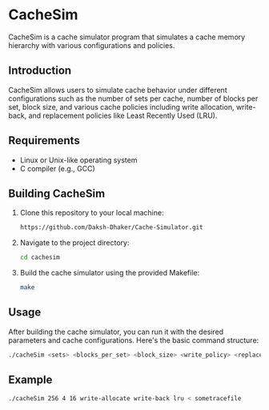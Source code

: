 # CacheSim

CacheSim is a cache simulator program that simulates a cache memory hierarchy with various configurations and policies.

## Introduction

CacheSim allows users to simulate cache behavior under different configurations such as the number of sets per cache, number of blocks per set, block size, and various cache policies including write allocation, write-back, and replacement policies like Least Recently Used (LRU).

## Requirements

- Linux or Unix-like operating system
- C compiler (e.g., GCC)

## Building CacheSim

1. Clone this repository to your local machine:

    ```bash
    https://github.com/Daksh-Dhaker/Cache-Simulator.git
    ```

2. Navigate to the project directory:

    ```bash
    cd cachesim
    ```

3. Build the cache simulator using the provided Makefile:

    ```bash
    make
    ```

## Usage

After building the cache simulator, you can run it with the desired parameters and cache configurations. Here's the basic command structure:

```bash
./cacheSim <sets> <blocks_per_set> <block_size> <write_policy> <replacement_policy> < <tracefile>
```

## Example

```bash
./cacheSim 256 4 16 write-allocate write-back lru < sometracefile
```
